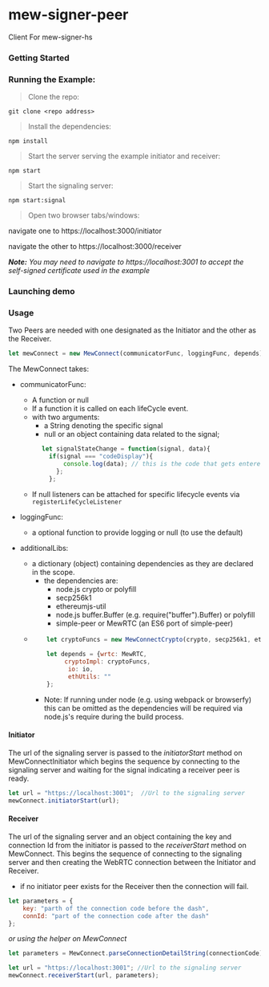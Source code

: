 # mew-signer-peer
Client For mew-signer-hs


### Getting Started


### Running the Example:
>Clone the repo:

`git clone <repo address>`

>Install the dependencies:

`npm install`

>Start the server serving the example initiator and receiver:

`npm start`

>Start the signaling server:

`npm start:signal`

>Open two browser tabs/windows:

navigate one to https://localhost:3000/initiator

navigate the other to https://localhost:3000/receiver

_**Note:** You may need to navigate to https://localhost:3001 to accept the self-signed certificate used in the example_

### Launching demo


### Usage

Two Peers are needed with one designated as the Initiator and the other as the Receiver.


```javascript
let mewConnect = new MewConnect(communicatorFunc, loggingFunc, depends);
```
The MewConnect takes:
- communicatorFunc:  
    - A function or null
    - If a function it is called on each lifeCycle event.
    - with two arguments:
      - a String denoting the specific signal
      - null or an object containing data related to the signal;
  ```javascript
        let signalStateChange = function(signal, data){
          if(signal === "codeDisplay"){
              console.log(data); // this is the code that gets entered into the receiver
            };
          };
   ```
    - If null listeners can be attached for specific lifecycle events via ``` registerLifeCycleListener```


- loggingFunc:
    - a optional function to provide logging or null (to use the default)
- additionalLibs: 
    - a dictionary (object) containing dependencies as they are declared in the scope.
      - the dependencies are:
        - node.js crypto or polyfill
        - secp256k1
        - ethereumjs-util
        - node.js buffer.Buffer  (e.g. require("buffer").Buffer) or polyfill
        - simple-peer or MewRTC (an ES6 port of simple-peer)
    - ```javascript
          let cryptoFuncs = new MewConnectCrypto(crypto, secp256k1, ethereumjs-util, buffer.Buffer);
          
          let depends = {wrtc: MewRTC,
               cryptoImpl: cryptoFuncs,
                io: io, 
                ethUtils: ""
          };
      ```
        - Note: If running under node (e.g. using webpack or browserfy) this can be omitted as the dependencies will be required via node.js's require during the build process.

#### Initiator

The url of the signaling server is passed to the _initiatorStart_ method on MewConnectInitiator which begins the sequence by connecting to the signaling server and waiting for the signal indicating a receiver peer is ready.
```javascript
let url = "https://localhost:3001";  //Url to the signaling server
mewConnect.initiatorStart(url);
```


#### Receiver

The url of the signaling server and an object containing the key and connection Id from the initiator is passed to the _receiverStart_ method on MewConnect.  This begins the sequence of connecting to the signaling server and then creating the WebRTC connection between the Initiator and Receiver.
- if no initiator peer exists for the Receiver then the connection will fail.

```javascript
let parameters = {
    key: "parth of the connection code before the dash",
    connId: "part of the connection code after the dash"
};
```
_or using the helper on MewConnect_

```javascript
let parameters = MewConnect.parseConnectionDetailString(connectionCode);
```

```javascript
let url = "https://localhost:3001"; //Url to the signaling server
mewConnect.receiverStart(url, parameters);
```
